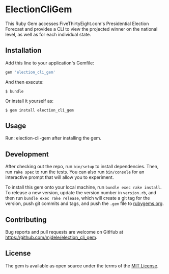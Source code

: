# ElectionCliGem

This Ruby Gem accesses FiveThirtyEight.com's Presidential Election Forecast and provides a CLI to view the projected winner on the national level, as well as for each individual state.

## Installation

Add this line to your application's Gemfile:

```ruby
gem 'election_cli_gem'
```

And then execute:

    $ bundle

Or install it yourself as:

    $ gem install election_cli_gem

## Usage

Run: election-cli-gem after installing the gem.

## Development

After checking out the repo, run `bin/setup` to install dependencies. Then, run `rake spec` to run the tests. You can also run `bin/console` for an interactive prompt that will allow you to experiment.

To install this gem onto your local machine, run `bundle exec rake install`. To release a new version, update the version number in `version.rb`, and then run `bundle exec rake release`, which will create a git tag for the version, push git commits and tags, and push the `.gem` file to [rubygems.org](https://rubygems.org).

## Contributing

Bug reports and pull requests are welcome on GitHub at https://github.com/mjdele/election_cli_gem.


## License

The gem is available as open source under the terms of the [MIT License](http://opensource.org/licenses/MIT).

